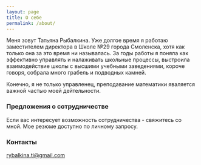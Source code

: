 ```yaml
---
layout: page
title: О себе
permalink: /about/
---
```


Меня зовут Татьяна Рыбалкина. Уже долгое время я работаю заместителем директора в Школе №29 города Смоленска, хотя как только она за это время ни называлась. За годы работы я поняла как эффективно управлять и налаживать школьные процессы, выстроила взаимодействие школы с высшими учебными заведениями, короче говоря, собрала много грабель и подводных камней.

Конечно, я не только управленец, преподавание математики яваляется важной частью моей дейтельности.

### Предложения о сотрудничестве
Если вас интересует возможность сотрудничества - свяжитесь со мной.
Мое резюме доступно по личному запросу.

### Контакты
[rybalkina.ti@gmail.com](mailto:rybalkina.ti@gmail.com)
